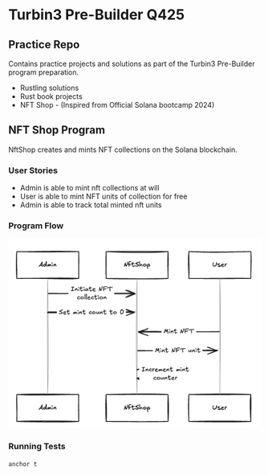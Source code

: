 # Turbin3 Pre-Builder Q425

## Practice Repo

Contains practice projects and solutions as part of the Turbin3 Pre-Builder program preparation.

- Rustling solutions
- Rust book projects
- NFT Shop - (Inspired from Official Solana bootcamp 2024)

## NFT Shop Program

NftShop creates and mints NFT collections on the Solana blockchain.

### User Stories

- Admin is able to mint nft collections at will
- User is able to mint NFT units of collection for free
- Admin is able to track total minted nft units

### Program Flow

![Sequence Diagram](./flow-seq.png)


### Running Tests

```bash
anchor t
```

